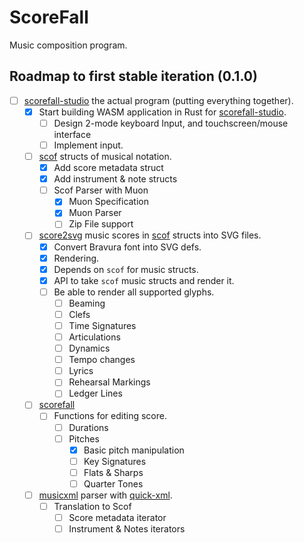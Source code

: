 # ScoreFall
Music composition program.

## Roadmap to first stable iteration (0.1.0)
- [ ] [scorefall-studio](https://github.com/scorefall/scorefall-studio) the actual program (putting everything together).
  - [x] Start building WASM application in Rust for [scorefall-studio](https://github.com/scorefall/scorefall-studio).
    - [ ] Design 2-mode keyboard Input, and touchscreen/mouse interface
    - [ ] Implement input.
  - [ ] [scof](https://github.com/scorefall/scof) structs of musical notation.
    - [x] Add score metadata struct
    - [x] Add instrument & note structs
    - [ ] Scof Parser with Muon
      - [x] Muon Specification
      - [x] Muon Parser
      - [ ] Zip File support
  - [ ] [score2svg](https://github.com/scorefall/score2svg) music scores in [scof](https://github.com/scorefall/scof) structs into SVG files.
    - [x] Convert Bravura font into SVG defs.
    - [x] Rendering.
    - [x] Depends on `scof` for music structs.
    - [x] API to take `scof` music structs and render it.
    - [ ] Be able to render all supported glyphs.
      - [ ] Beaming
      - [ ] Clefs
      - [ ] Time Signatures
      - [ ] Articulations
      - [ ] Dynamics
      - [ ] Tempo changes
      - [ ] Lyrics
      - [ ] Rehearsal Markings
      - [ ] Ledger Lines
  - [ ] [scorefall](https://github.com/scorefall/scorefall)
    - [ ] Functions for editing score.
      - [ ] Durations
      - [ ] Pitches
        - [x] Basic pitch manipulation
        - [ ] Key Signatures
        - [ ] Flats & Sharps
        - [ ] Quarter Tones
  - [ ] [musicxml](https://github.com/scorefall/musicxml) parser with [quick-xml](https://crates.io/crates/quick-xml).
    - [ ] Translation to Scof
      - [ ] Score metadata iterator
      - [ ] Instrument & Notes iterators
